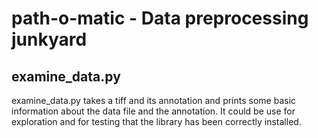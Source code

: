 # path-o-matic - Data preprocessing junkyard

## examine_data.py

examine_data.py takes a tiff and its annotation and prints some basic information about the data file and the annotation. It could be use for exploration and for testing that the library has been correctly installed.

